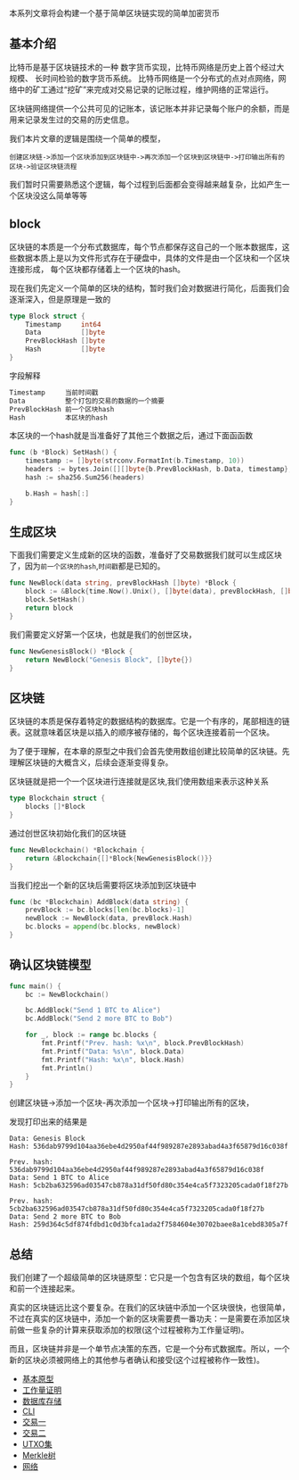 本系列文章将会构建一个基于简单区块链实现的简单加密货币




## 基本介绍

比特币是基于区块链技术的一种 数字货币实现，比特币网络是历史上首个经过大规模、 长时间检验的数字货币系统。 比特币网络是一个分布式的点对点网络，网络中的矿工通过“挖矿”来完成对交易记录的记账过程，维护网络的正常运行。

区块链网络提供一个公共可见的记账本，该记账本并非记录每个账户的余额，而是用来记录发生过的交易的历史信息。 

我们本片文章的逻辑是围绕一个简单的模型，
```
创建区块链->添加一个区块添加到区块链中->再次添加一个区块到区块链中->打印输出所有的区块->验证区块链流程
```
我们暂时只需要熟悉这个逻辑，每个过程到后面都会变得越来越复杂，比如产生一个区块没这么简单等等
## block 

区块链的本质是一个分布式数据库，每个节点都保存这自己的一个账本数据库，这些数据本质上是以为文件形式存在于硬盘中，具体的文件是由一个区块和一个区块连接形成，
每个区块都存储着上一个区块的hash。

现在我们先定义一个简单的区块的结构，暂时我们会对数据进行简化，后面我们会逐渐深入，但是原理是一致的

```go
type Block struct {
    Timestamp     int64    
    Data          []byte
    PrevBlockHash []byte
    Hash          []byte
}
```
字段解释
```go
Timestamp     当前时间戳
Data          整个打包的交易的数据的一个摘要
PrevBlockHash 前一个区块hash
Hash          本区块的hash  
```

本区块的一个hash就是当准备好了其他三个数据之后，通过下面函函数

```go
func (b *Block) SetHash() {
    timestamp := []byte(strconv.FormatInt(b.Timestamp, 10))
    headers := bytes.Join([][]byte{b.PrevBlockHash, b.Data, timestamp}, []byte{})
    hash := sha256.Sum256(headers)

    b.Hash = hash[:]
}
```
## 生成区块

下面我们需要定义生成新的区块的函数，准备好了交易数据我们就可以生成区块了，因为`前一个区块的hash`,`时间戳`都是已知的。
```go
func NewBlock(data string, prevBlockHash []byte) *Block {
    block := &Block{time.Now().Unix(), []byte(data), prevBlockHash, []byte{}}
    block.SetHash()
    return block
}
```

我们需要定义好第一个区块，也就是我们的创世区块，
```go
func NewGenesisBlock() *Block {
	return NewBlock("Genesis Block", []byte{})
}
```

## 区块链

区块链的本质是保存着特定的数据结构的数据库。它是一个有序的，尾部相连的链表。这就意味着区块是以插入的顺序被存储的，每个区块连接着前一个区块。

为了便于理解，在本章的原型之中我们会首先使用数组创建比较简单的区块链。先理解区块链的大概含义，后续会逐渐变得复杂。


区块链就是把一个一个区块进行连接就是区块,我们使用数组来表示这种关系

```go
type Blockchain struct {
	blocks []*Block
}
```

通过创世区块初始化我们的区块链
```go
func NewBlockchain() *Blockchain {
	return &Blockchain{[]*Block{NewGenesisBlock()}}
}
```

当我们挖出一个新的区块后需要将区块添加到区块链中
```go
func (bc *Blockchain) AddBlock(data string) {
	prevBlock := bc.blocks[len(bc.blocks)-1]
	newBlock := NewBlock(data, prevBlock.Hash)
	bc.blocks = append(bc.blocks, newBlock)
}
```



## 确认区块链模型

```go
func main() {
	bc := NewBlockchain()

	bc.AddBlock("Send 1 BTC to Alice")
	bc.AddBlock("Send 2 more BTC to Bob")

	for _, block := range bc.blocks {
		fmt.Printf("Prev. hash: %x\n", block.PrevBlockHash)
		fmt.Printf("Data: %s\n", block.Data)
		fmt.Printf("Hash: %x\n", block.Hash)
		fmt.Println()
	}
}
```

创建区块链->添加一个区块-再次添加一个区块->打印输出所有的区块，

发现打印出来的结果是
```shell
Data: Genesis Block
Hash: 536dab9799d104aa36ebe4d2950af44f989287e2893abad4a3f65879d16c038f

Prev. hash: 536dab9799d104aa36ebe4d2950af44f989287e2893abad4a3f65879d16c038f
Data: Send 1 BTC to Alice
Hash: 5cb2ba632596ad03547cb878a31df50fd80c354e4ca5f7323205cada0f18f27b

Prev. hash: 5cb2ba632596ad03547cb878a31df50fd80c354e4ca5f7323205cada0f18f27b
Data: Send 2 more BTC to Bob
Hash: 259d364c5df874fdbd1c0d3bfca1ada2f7584604e30702baee8a1cebd8305a7f
```

## 总结

我们创建了一个超级简单的区块链原型：它只是一个包含有区块的数组，每个区块和前一个连接起来。

真实的区块链远比这个要复杂。在我们的区块链中添加一个区块很快，也很简单，不过在真实的区块链中，添加一个新的区块需要费一番功夫：一是需要在添加区块前做一些复杂的计算来获取添加的权限(这个过程被称为工作量证明)。

而且，区块链并非是一个单节点决策的东西，它是一个分布式数据库。所以，一个新的区块必须被网络上的其他参与者确认和接受(这个过程被称作一致性)。

- [基本原型](https://github.com/cray666/bitcoin/tree/master/version1)
- [工作量证明](https://github.com/cray666/bitcoin/tree/master/version2)
- [数据库存储](https://github.com/cray666/bitcoin/tree/master/version3)
- [CLI](https://github.com/cray666/bitcoin/tree/master/version4)
- [交易一](https://github.com/cray666/bitcoin/tree/master/version5)
- [交易二](https://github.com/cray666/bitcoin/tree/master/version6)
- [UTXO集](https://github.com/cray666/bitcoin/tree/master/version7)
- [Merkle树](https://github.com/cray666/bitcoin/tree/master/version8)
- [网络](https://github.com/cray666/bitcoin/tree/master/version9)
